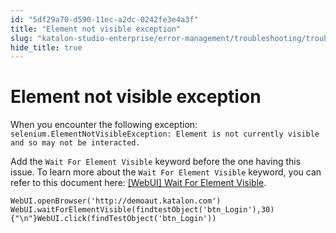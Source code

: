 ```yaml
---
id: "5df29a70-d590-11ec-a2dc-0242fe3e4a3f"
title: "Element not visible exception"
slug: "katalon-studio-enterprise/error-management/troubleshooting/troubleshoot-web-automation-testing-exception/element-not-visible-exception"
hide_title: true
---
```


# <a id="troubleshooting-1490" class="anchor_top_offset"/><a id="ariaid-title1" class="anchor_top_offset"/>Element not visible exception

<section xmlns="http://www.w3.org/1999/xhtml" className="section condition"><p className="p">When you encounter the following exception: <code className="ph codeph">selenium.ElementNotVisibleException: Element is not currently visible and so may not be interacted.</code></p></section> 
<div xmlns="http://www.w3.org/1999/xhtml" className="bodydiv troubleSolution"><section className="section cause"><p className="p" /></section><section className="section remedy"><div className="li step p"><span className="ph cmd">Add the <code className="ph codeph">Wait For Element Visible</code> keyword before the one having this issue. To learn more about the <code className="ph codeph">Wait For Element Visible</code> keyword, you can refer to this document here: <a className="xref j-external-link" href="https://docs.katalon.com/katalon-studio/docs/webui-wait-for-element-visible.html" target="_blank">[WebUI] Wait For Element Visible</a>. </span><div className="itemgroup stepxmp"><pre className="pre codeblock"><code>WebUI.openBrowser('http://demoaut.katalon.com') WebUI.waitForElementVisible(findtestObject('btn_Login'),30){"\n"}WebUI.click(findTestObject('btn_Login'))</code></pre></div></div></section></div>
